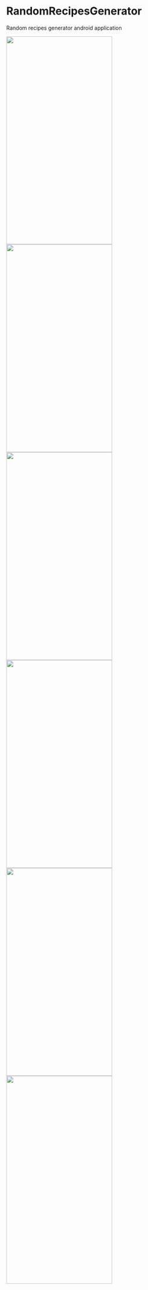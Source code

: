 # RandomRecipesGenerator
Random recipes generator android application 

<p float = "left">
<img src ="https://user-images.githubusercontent.com/20206625/68470180-8f634980-0241-11ea-9190-794c317d95d0.jpg"  width="280" height="550">

<img src ="https://user-images.githubusercontent.com/20206625/68470201-9722ee00-0241-11ea-8625-ff2323407a01.jpg"  width="280" height="550">

<img src = "https://user-images.githubusercontent.com/20206625/68470204-98541b00-0241-11ea-97a2-b31ae2ac76c2.jpg"  width="280" height="550">

<img src = "https://user-images.githubusercontent.com/20206625/68470206-98ecb180-0241-11ea-94ff-4f12f3d64775.jpg"  width="280" height="550">


<img src = "https://user-images.githubusercontent.com/20206625/68470539-46f85b80-0242-11ea-9393-93748221e3ac.jpg"  width="280" height="550">

<img src = "https://user-images.githubusercontent.com/20206625/68470542-49f34c00-0242-11ea-8775-77106ace02bb.jpg"  width="280" height="550">
</p>

